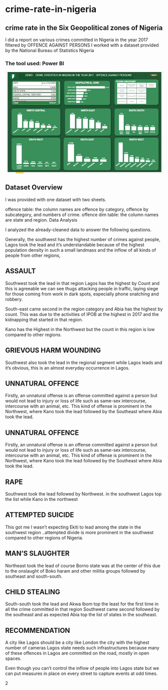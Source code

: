 # crime-rate-in-nigeria

## crime rate in the Six Geopolitical zones of Nigeria

I did a report on various crimes committed in Nigeria in the year 2017 filtered by OFFENCE AGAINST PERSONS I worked with a dataset provided by the National Bureau of Statistics Nigeria

### The tool used: Power BI

![](https://github.com/chefgene/world-sucide-rate-overview-1985-2016/blob/main/wiki_img/1_jJGOIdLm7DHW4P0jxAOjKw.webp)

## Dataset Overview

I was provided with one dataset with two sheets.

offence table: the column names are offence by category, offence by subcategory, and numbers of crime.
offence dim table: the column names are state and region.
Data Analysis

I analyzed the already-cleaned data to answer the following questions.

Generally, the southwest has the highest number of crimes against people, Lagos took the lead and it’s understandable because of the highest population density in such a small landmass and the inflow of all kinds of people from other regions,

## ASSAULT

Southwest took the lead in that region Lagos has the highest by Count and this is agreeable we can see thugs attacking people in traffic, laying siege for those coming from work in dark spots, especially phone snatching and robbery.

South-east came second in the region category and Abia has the highest by count. This was due to the activities of IPOB at the highest in 2017 and the kidnapping that started in that region.

Kano has the Highest in the Northwest but the count in this region is low compared to other regions.

## GRIEVOUS HARM WOUNDING

Southwest also took the lead in the regional segment while Lagos leads and it’s obvious, this is an almost everyday occurrence in Lagos.

## UNNATURAL OFFENCE

Firstly, an unnatural offense is an offense committed against a person but would not lead to injury or loss of life such as same-sex intercourse, intercourse with an animal, etc.
This kind of offense is prominent in the Northwest, where Kano took the lead followed by the Southeast where Abia took the lead.


## UNNATURAL OFFENCE

Firstly, an unnatural offense is an offense committed against a person but would not lead to injury or loss of life such as same-sex intercourse, intercourse with an animal, etc.
This kind of offense is prominent in the Northwest, where Kano took the lead followed by the Southeast where Abia took the lead.

## RAPE

Southwest took the lead followed by Northwest. in the southwest Lagos top the list while Kano in the northwest

## ATTEMPTED SUICIDE

This got me I wasn’t expecting Ekiti to lead among the state in the southwest region ..attempted divide is more prominent in the southwest compared to other regions of Nigeria.

## MAN’S SLAUGHTER

Northeast took the lead of course Borno state was at the center of this due to the onslaught of Boko haram and other militia groups followed by southeast and south-south.

## CHILD STEALING

South-south took the lead and Akwa Ibom top the least for the first time in all the crime committed in that region Southwest came second followed by the southeast and as expected Abia top the list of states in the southeast.

## RECOMMENDATION

A city like Lagos should be a city like London the city with the highest number of cameras Lagos state needs such infrastructures because many of these offences in Lagos are committed on the road, mostly in open spaces.

Even though you can’t control the inflow of people into Lagos state but we can put measures in place on every street to capture events at odd times.

2
















